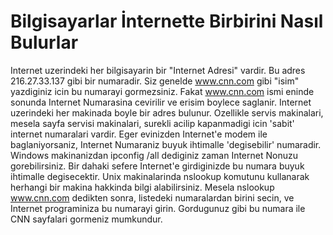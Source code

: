 # Bilgisayarlar İnternette Birbirini Nasıl Bulurlar

Internet uzerindeki her bilgisayarin bir "Internet Adresi" vardir. Bu
adres 216.27.33.137 gibi bir numaradir. Siz genelde www.cnn.com gibi
"isim" yazdiginiz icin bu numarayi gormezsiniz. Fakat www.cnn.com ismi
eninde sonunda Internet Numarasina cevirilir ve erisim boylece
saglanir.  Internet uzerindeki her makinada boyle bir adres
bulunur. Ozellikle servis makinalari, mesela sayfa servisi makinalari,
surekli acilip kapanmadigi icin 'sabit' internet numaralari vardir.
Eger evinizden Internet'e modem ile baglaniyorsaniz, Internet
Numaraniz buyuk ihtimalle 'degisebilir' numaradir. Windows
makinanizdan ipconfig /all dediginiz zaman Internet Nonuzu
gorebilirsiniz. Bir dahaki sefere Internet'e girdiginizde bu numara
buyuk ihtimalle degisecektir.  Unix makinalarinda nslookup komutunu
kullanarak herhangi bir makina hakkinda bilgi alabilirsiniz. Mesela
nslookup www.cnn.com dedikten sonra, listedeki numaralardan birini
secin, ve Internet programiniza bu numarayi girin. Gordugunuz gibi bu
numara ile CNN sayfalari gormeniz mumkundur.





